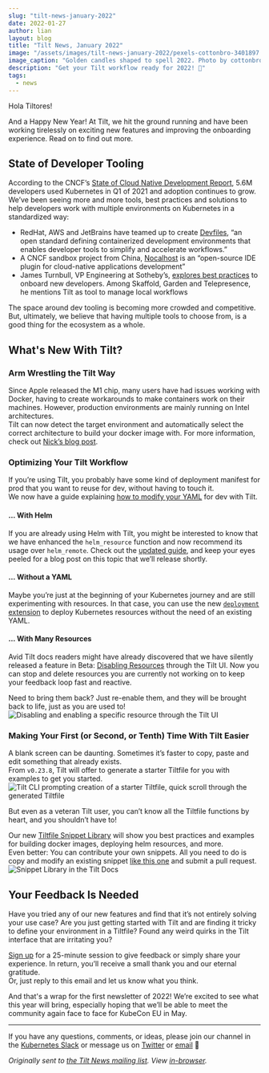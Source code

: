 ```yaml
---
slug: "tilt-news-january-2022"
date: 2022-01-27
author: lian
layout: blog
title: "Tilt News, January 2022"
image: "/assets/images/tilt-news-january-2022/pexels-cottonbro-3401897.jpg"
image_caption: "Golden candles shaped to spell 2022. Photo by cottonbro from <a href='https://www.pexels.com/photo/2022-candles-3401897/'>Pexels</a>"
description: "Get your Tilt workflow ready for 2022! 💅"
tags:
  - news
---
```

Hola Tiltores!

And a Happy New Year! At Tilt, we hit the ground running and have been working tirelessly on exciting new features and improving the onboarding experience. 
Read on to find out more.

## State of Developer Tooling

According to the CNCF’s [State of Cloud Native Development Report](https://www.cncf.io/wp-content/uploads/2021/12/Q1-2021-State-of-Cloud-Native-development-FINAL.pdf), 5.6M developers used Kubernetes in Q1 of 2021 and adoption continues to grow.  
We’ve been seeing more and more tools, best practices and solutions to help developers work with multiple environments on Kubernetes in a standardized way: 
- RedHat, AWS and JetBrains have teamed up to create [Devfiles](https://devfile.io/), “an open standard defining containerized development environments that enables developer tools to simplify and accelerate workflows.”
- A CNCF sandbox project from China, [Nocalhost](https://nocalhost.dev/) is an “open-source IDE plugin for cloud-native applications development”
- James Turnbull, VP Engineering at Sotheby’s, [explores best practices](https://github.com/readme/guides/developer-onboarding) to onboard new developers. Among Skaffold, Garden and Telepresence, he mentions Tilt as tool to manage local workflows 

The space around dev tooling is becoming more crowded and competitive. But, ultimately, we believe that having multiple tools to choose from, is a good thing for the ecosystem as a whole.

## What's New With Tilt?
### Arm Wrestling the Tilt Way
Since Apple released the M1 chip, many users have had issues working with Docker, having to create workarounds to make containers work on their machines. However, production environments are mainly running on Intel architectures.  
Tilt can now detect the target environment and automatically select the correct architecture to build your docker image with. For more information, check out [Nick’s blog post](https://blog.tilt.dev/2022/01/04/arm-wrestling-in-dev.html).

### Optimizing Your Tilt Workflow
If you’re using Tilt, you probably have some kind of deployment manifest for prod that you want to reuse for dev, without having to touch it.  
We now have a guide explaining [how to modify your YAML](https://docs.tilt.dev/templating.html) for dev with Tilt.

#### ... With Helm
If you are already using Helm with Tilt, you might be interested to know that we have enhanced the `helm_resource` function and now recommend its usage over `helm_remote`. Check out the [updated guide](https://docs.tilt.dev/helm.html), and keep your eyes peeled for a blog post on this topic that we’ll release shortly.

#### ... Without a YAML
Maybe you’re just at the beginning of your Kubernetes journey and are still experimenting with resources. In that case, you can use the new [`deployment` extension](https://github.com/tilt-dev/tilt-extensions/tree/master/deployment) to deploy Kubernetes resources without the need of an existing YAML.

#### ... With Many Resources
Avid Tilt docs readers might have already discovered that we have silently released a feature in Beta: [Disabling Resources](https://docs.tilt.dev/disable_resources.html) through the Tilt UI. Now you can stop and delete resources you are currently not working on to keep your feedback loop fast and reactive.

Need to bring them back? Just re-enable them, and they will be brought back to life, just as you are used to!
![Disabling and enabling a specific resource through the Tilt UI](/assets/images/tilt-news-january-2022/disable-resources-small.gif)


### Making Your First (or Second, or Tenth) Time With Tilt Easier
A blank screen can be daunting. Sometimes it’s faster to copy, paste and edit something that already exists.  
From `v0.23.8`, Tilt will offer to generate a starter Tiltfile for you with examples to get you started. 
![Tilt CLI prompting creation of a starter Tiltfile, quick scroll through the generated Tiltfile](/assets/images/tilt-news-january-2022/starter-tiltfile-small.gif)

But even as a veteran Tilt user, you can’t know all the Tiltfile functions by heart, and you shouldn’t have to!

Our new [Tiltfile Snippet Library](https://docs.tilt.dev/snippets.html) will show you best practices and examples for building docker images, deploying helm resources, and more.  
Even better: You can contribute your own snippets. All you need to do is copy and modify an existing snippet [like this one](https://github.com/tilt-dev/tilt.build/blob/master/src/_data/snippets/docker_build_simple.yml) and submit a pull request.
![Snippet Library in the Tilt Docs](/assets/images/tilt-news-january-2022/snippet-library.png)

## Your Feedback Is Needed
Have you tried any of our new features and find that it’s not entirely solving your use case? Are you just getting started with Tilt and are finding it tricky to define your environment in a Tiltfile? Found any weird quirks in the Tilt interface that are irritating you?

[Sign up](https://calendly.com/han-yu/user-research) for a 25-minute session to give feedback or simply share your experience. In return, you’ll receive a small thank you and our eternal gratitude.  
Or, just reply to this email and let us know what you think.



And that's a wrap for the first newsletter of 2022! We’re excited to see what this year will bring, especially hoping that we’ll be able to meet the community again face to face for KubeCon EU in May.

---

If you have any questions, comments, or ideas, please join our channel in the [Kubernetes Slack](https://slack.k8s.io/) or message us on [Twitter](https://twitter.com/tilt_dev) or [email](mailto:news@tilt.dev?subject=Tilt%20News%20January%202022) 👋


_Originally sent to [the Tilt News mailing
list](https://tilt.dev/subscribe). View
[in-browser](https://mailchi.mp/tilt.dev/tilt-news-january-2022)._
